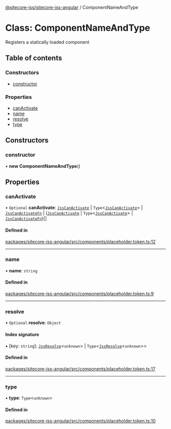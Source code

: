 [@sitecore-jss/sitecore-jss-angular](../README.md) / ComponentNameAndType

# Class: ComponentNameAndType

Registers a statically loaded component

## Table of contents

### Constructors

- [constructor](ComponentNameAndType.md#constructor)

### Properties

- [canActivate](ComponentNameAndType.md#canactivate)
- [name](ComponentNameAndType.md#name)
- [resolve](ComponentNameAndType.md#resolve)
- [type](ComponentNameAndType.md#type)

## Constructors

### constructor

• **new ComponentNameAndType**()

## Properties

### canActivate

• `Optional` **canActivate**: [`JssCanActivate`](../interfaces/JssCanActivate.md) \| `Type`\<[`JssCanActivate`](../interfaces/JssCanActivate.md)\> \| [`JssCanActivateFn`](../interfaces/JssCanActivateFn.md) \| ([`JssCanActivate`](../interfaces/JssCanActivate.md) \| `Type`\<[`JssCanActivate`](../interfaces/JssCanActivate.md)\> \| [`JssCanActivateFn`](../interfaces/JssCanActivateFn.md))[]

#### Defined in

[packages/sitecore-jss-angular/src/components/placeholder.token.ts:12](https://github.com/Sitecore/jss/blob/077134273/packages/sitecore-jss-angular/src/components/placeholder.token.ts#L12)

___

### name

• **name**: `string`

#### Defined in

[packages/sitecore-jss-angular/src/components/placeholder.token.ts:9](https://github.com/Sitecore/jss/blob/077134273/packages/sitecore-jss-angular/src/components/placeholder.token.ts#L9)

___

### resolve

• `Optional` **resolve**: `Object`

#### Index signature

▪ [key: `string`]: [`JssResolve`](../interfaces/JssResolve.md)\<`unknown`\> \| `Type`\<[`JssResolve`](../interfaces/JssResolve.md)\<`unknown`\>\>

#### Defined in

[packages/sitecore-jss-angular/src/components/placeholder.token.ts:17](https://github.com/Sitecore/jss/blob/077134273/packages/sitecore-jss-angular/src/components/placeholder.token.ts#L17)

___

### type

• **type**: `Type`\<`unknown`\>

#### Defined in

[packages/sitecore-jss-angular/src/components/placeholder.token.ts:10](https://github.com/Sitecore/jss/blob/077134273/packages/sitecore-jss-angular/src/components/placeholder.token.ts#L10)
